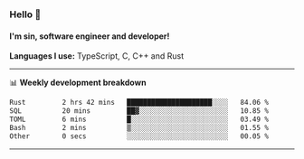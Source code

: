### Hello 👋
#### I'm sin, software engineer and developer!

**Languages I use:** TypeScript, C, C++ and Rust

---
📊 **Weekly development breakdown**

<!--START_SECTION:waka-->

```txt
Rust         2 hrs 42 mins   █████████████████████░░░░   84.06 %
SQL          20 mins         ██▓░░░░░░░░░░░░░░░░░░░░░░   10.85 %
TOML         6 mins          █░░░░░░░░░░░░░░░░░░░░░░░░   03.49 %
Bash         2 mins          ▒░░░░░░░░░░░░░░░░░░░░░░░░   01.55 %
Other        0 secs          ░░░░░░░░░░░░░░░░░░░░░░░░░   00.05 %
```

<!--END_SECTION:waka-->

---
